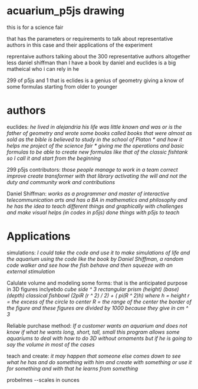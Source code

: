# acuarium_p5js drawing

this is for a science fair

that has the parameters or requirements to talk about representative authors in this case and their applications of the experiment

reprentaive authors talking about the 300 representative authors altogether less daniel shiffman than I have a book by daniel and euclides is a  big matheical who i can rely in he

299 of p5js and 1 that is eclides is a genius of geometry giving a know of some formulas starting from older to younger

# authors

euclides: *he lived in alejandria his life was little known and was or is the father of geometry and wrote some books called books that were almost as sold as the bible is believed to study in the school of Platon * and how it helps me project of the science fair * giving me the operations and basic formulas to be able to create new formulas like that of the classic fishtank so I call it and start from the beginning*

299 p5js contributors: *those people manage to work in a team correct improve create transformer with that library activating the will and not the duty and community work and contributions*

Daniel Shiffman: *works as a programmer and master of interactive telecommunication arts and has a BA in mathematics and philosophy and he has the idea to teach different things and graphically with challenges and make  visual helps (in codes in p5js) done things with p5js to teach*

# Applications

simulations: *I could take the code and use it to make simulations of life and the aquarium using the code like the book by Daniel Shiffman, a random code walker and see how the fish behave and then squeeze with an external stimulation*

Calulate volume and modeling some forms: that is the anticipated purpose in 3D figures inclyebdo *cube side ^ 3* *rectangular prism (height) (base) (depth)* *classical fishbowl (2piR (r ^ 2) / 2) + ( pi(R ^ 2)h) where h = height r = the excess of the circle to center  R = the range of the center the border of the figure and these figures are divided by 1000 because they give in cm ^ 3*

Reliable purchase method: *If a customer wants an aquarium and does not know if what he wants long, short, tall, small this program allows some aquariums to deal with how to do 3D without ornaments but if he is going to say the volume in most of the cases*

teach and create: *it may happen that someone else comes down to see what he has and do something with him and create with something or use it for something and with that he learns from something*

probelmes --scales in ounces
